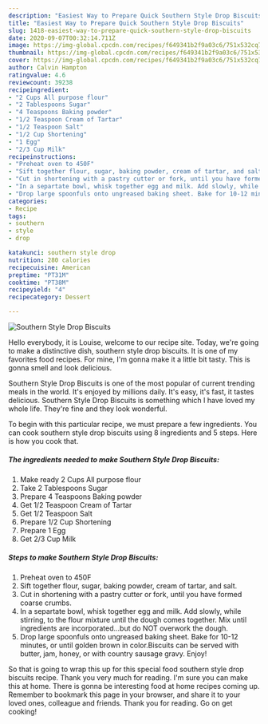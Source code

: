 ```yaml
---
description: "Easiest Way to Prepare Quick Southern Style Drop Biscuits"
title: "Easiest Way to Prepare Quick Southern Style Drop Biscuits"
slug: 1418-easiest-way-to-prepare-quick-southern-style-drop-biscuits
date: 2020-09-07T00:32:14.711Z
image: https://img-global.cpcdn.com/recipes/f649341b2f9a03c6/751x532cq70/southern-style-drop-biscuits-recipe-main-photo.jpg
thumbnail: https://img-global.cpcdn.com/recipes/f649341b2f9a03c6/751x532cq70/southern-style-drop-biscuits-recipe-main-photo.jpg
cover: https://img-global.cpcdn.com/recipes/f649341b2f9a03c6/751x532cq70/southern-style-drop-biscuits-recipe-main-photo.jpg
author: Calvin Hampton
ratingvalue: 4.6
reviewcount: 39238
recipeingredient:
- "2 Cups All purpose flour"
- "2 Tablespoons Sugar"
- "4 Teaspoons Baking powder"
- "1/2 Teaspoon Cream of Tartar"
- "1/2 Teaspoon Salt"
- "1/2 Cup Shortening"
- "1 Egg"
- "2/3 Cup Milk"
recipeinstructions:
- "Preheat oven to 450F"
- "Sift together flour, sugar, baking powder, cream of tartar, and salt."
- "Cut in shortening with a pastry cutter or fork, until you have formed coarse crumbs."
- "In a separtate bowl, whisk together egg and milk. Add slowly, while stirring, to the flour mixture until the dough comes together. Mix until ingredients are incorporated...but do NOT overwork the dough."
- "Drop large spoonfuls onto ungreased baking sheet. Bake for 10-12 minutes, or until golden brown in color.Biscuits can be served with butter, jam, honey, or with country sausage gravy. Enjoy!"
categories:
- Recipe
tags:
- southern
- style
- drop

katakunci: southern style drop 
nutrition: 280 calories
recipecuisine: American
preptime: "PT31M"
cooktime: "PT38M"
recipeyield: "4"
recipecategory: Dessert

---
```



![Southern Style Drop Biscuits](https://img-global.cpcdn.com/recipes/f649341b2f9a03c6/751x532cq70/southern-style-drop-biscuits-recipe-main-photo.jpg)

Hello everybody, it is Louise, welcome to our recipe site. Today, we're going to make a distinctive dish, southern style drop biscuits. It is one of my favorites food recipes. For mine, I'm gonna make it a little bit tasty. This is gonna smell and look delicious.

Southern Style Drop Biscuits is one of the most popular of current trending meals in the world. It's enjoyed by millions daily. It's easy, it's fast, it tastes delicious. Southern Style Drop Biscuits is something which I have loved my whole life. They're fine and they look wonderful.




To begin with this particular recipe, we must prepare a few ingredients. You can cook southern style drop biscuits using 8 ingredients and 5 steps. Here is how you cook that.

<!--inarticleads1-->

##### The ingredients needed to make Southern Style Drop Biscuits:

1. Make ready 2 Cups All purpose flour
1. Take 2 Tablespoons Sugar
1. Prepare 4 Teaspoons Baking powder
1. Get 1/2 Teaspoon Cream of Tartar
1. Get 1/2 Teaspoon Salt
1. Prepare 1/2 Cup Shortening
1. Prepare 1 Egg
1. Get 2/3 Cup Milk




<!--inarticleads2-->

##### Steps to make Southern Style Drop Biscuits:

1. Preheat oven to 450F
1. Sift together flour, sugar, baking powder, cream of tartar, and salt.
1. Cut in shortening with a pastry cutter or fork, until you have formed coarse crumbs.
1. In a separtate bowl, whisk together egg and milk. Add slowly, while stirring, to the flour mixture until the dough comes together. Mix until ingredients are incorporated...but do NOT overwork the dough.
1. Drop large spoonfuls onto ungreased baking sheet. Bake for 10-12 minutes, or until golden brown in color.Biscuits can be served with butter, jam, honey, or with country sausage gravy. Enjoy!




So that is going to wrap this up for this special food southern style drop biscuits recipe. Thank you very much for reading. I'm sure you can make this at home. There is gonna be interesting food at home recipes coming up. Remember to bookmark this page in your browser, and share it to your loved ones, colleague and friends. Thank you for reading. Go on get cooking!
